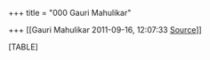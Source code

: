 +++
title = "000 Gauri Mahulikar"

+++
[[Gauri Mahulikar	2011-09-16, 12:07:33 [Source](https://groups.google.com/g/bvparishat/c/nmdXdPGqyhU)]]



[TABLE]

